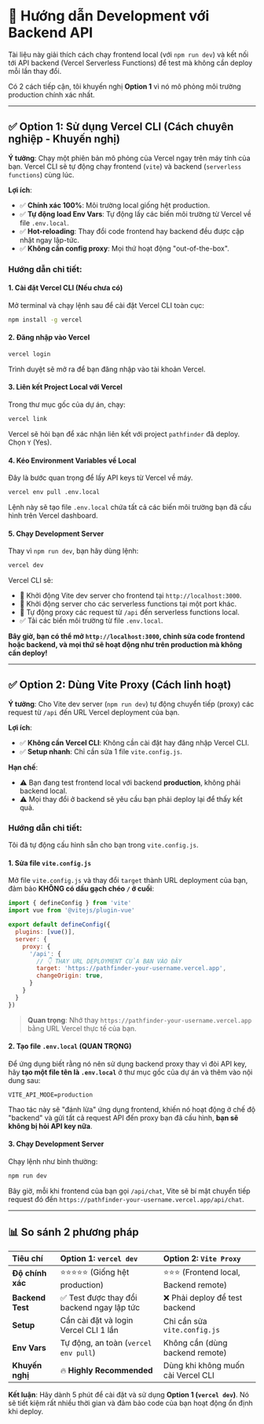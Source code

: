 # 🎯 Hướng dẫn Development với Backend API

Tài liệu này giải thích cách chạy frontend local (với `npm run dev`) và kết nối tới API backend (Vercel Serverless Functions) để test mà không cần deploy mỗi lần thay đổi.

Có 2 cách tiếp cận, tôi khuyến nghị **Option 1** vì nó mô phỏng môi trường production chính xác nhất.

---

## ✅ Option 1: Sử dụng Vercel CLI (Cách chuyên nghiệp - Khuyến nghị)

**Ý tưởng**: Chạy một phiên bản mô phỏng của Vercel ngay trên máy tính của bạn. Vercel CLI sẽ tự động chạy frontend (`vite`) và backend (`serverless functions`) cùng lúc.

**Lợi ích**:
- ✅ **Chính xác 100%**: Môi trường local giống hệt production.
- ✅ **Tự động load Env Vars**: Tự động lấy các biến môi trường từ Vercel về file `.env.local`.
- ✅ **Hot-reloading**: Thay đổi code frontend hay backend đều được cập nhật ngay lập-tức.
- ✅ **Không cần config proxy**: Mọi thứ hoạt động "out-of-the-box".

### Hướng dẫn chi tiết:

#### 1. Cài đặt Vercel CLI (Nếu chưa có)
Mở terminal và chạy lệnh sau để cài đặt Vercel CLI toàn cục:
```bash
npm install -g vercel
```

#### 2. Đăng nhập vào Vercel
```bash
vercel login
```
Trình duyệt sẽ mở ra để bạn đăng nhập vào tài khoản Vercel.

#### 3. Liên kết Project Local với Vercel
Trong thư mục gốc của dự án, chạy:
```bash
vercel link
```
Vercel sẽ hỏi bạn để xác nhận liên kết với project `pathfinder` đã deploy. Chọn `Y` (Yes).

#### 4. Kéo Environment Variables về Local
Đây là bước quan trọng để lấy API keys từ Vercel về máy.
```bash
vercel env pull .env.local
```
Lệnh này sẽ tạo file `.env.local` chứa tất cả các biến môi trường bạn đã cấu hình trên Vercel dashboard.

#### 5. Chạy Development Server
Thay vì `npm run dev`, bạn hãy dùng lệnh:
```bash
vercel dev
```
Vercel CLI sẽ:
- 🚀 Khởi động Vite dev server cho frontend tại `http://localhost:3000`.
- 🚀 Khởi động server cho các serverless functions tại một port khác.
- 🔗 Tự động proxy các request từ `/api` đến serverless functions local.
- ✅ Tải các biến môi trường từ file `.env.local`.

**Bây giờ, bạn có thể mở `http://localhost:3000`, chỉnh sửa code frontend hoặc backend, và mọi thứ sẽ hoạt động như trên production mà không cần deploy!**

---

## ✅ Option 2: Dùng Vite Proxy (Cách linh hoạt)

**Ý tưởng**: Cho Vite dev server (`npm run dev`) tự động chuyển tiếp (proxy) các request từ `/api` đến URL Vercel deployment của bạn.

**Lợi ích**:
- ✅ **Không cần Vercel CLI**: Không cần cài đặt hay đăng nhập Vercel CLI.
- ✅ **Setup nhanh**: Chỉ cần sửa 1 file `vite.config.js`.

**Hạn chế**:
- ⚠️ Bạn đang test frontend local với backend **production**, không phải backend local.
- ⚠️ Mọi thay đổi ở backend sẽ yêu cầu bạn phải deploy lại để thấy kết quả.

### Hướng dẫn chi tiết:

Tôi đã tự động cấu hình sẵn cho bạn trong `vite.config.js`.

#### 1. Sửa file `vite.config.js`
Mở file `vite.config.js` và thay đổi `target` thành URL deployment của bạn, đảm bảo **KHÔNG có dấu gạch chéo `/` ở cuối**:
```javascript
import { defineConfig } from 'vite'
import vue from '@vitejs/plugin-vue'

export default defineConfig({
  plugins: [vue()],
  server: {
    proxy: {
      '/api': {
        // 👇 THAY URL DEPLOYMENT CỦA BẠN VÀO ĐÂY
        target: 'https://pathfinder-your-username.vercel.app', 
        changeOrigin: true,
      }
    }
  }
})
```
> **Quan trọng**: Nhớ thay `https://pathfinder-your-username.vercel.app` bằng URL Vercel thực tế của bạn.

#### 2. Tạo file `.env.local` (QUAN TRỌNG)
Để ứng dụng biết rằng nó nên sử dụng backend proxy thay vì đòi API key, hãy **tạo một file tên là `.env.local`** ở thư mục gốc của dự án và thêm vào nội dung sau:

```env
VITE_API_MODE=production
```
Thao tác này sẽ "đánh lừa" ứng dụng frontend, khiến nó hoạt động ở chế độ "backend" và gửi tất cả request API đến proxy bạn đã cấu hình, **bạn sẽ không bị hỏi API key nữa**.

#### 3. Chạy Development Server
Chạy lệnh như bình thường:
```bash
npm run dev
```
Bây giờ, mỗi khi frontend của bạn gọi `/api/chat`, Vite sẽ bí mật chuyển tiếp request đó đến `https://pathfinder-your-username.vercel.app/api/chat`.

---

## 📊 So sánh 2 phương pháp

| Tiêu chí | Option 1: `vercel dev` | Option 2: `Vite Proxy` |
| :--- | :--- | :--- |
| **Độ chính xác** | ⭐⭐⭐⭐⭐ (Giống hệt production) | ⭐⭐⭐ (Frontend local, Backend remote) |
| **Backend Test** | ✅ Test được thay đổi backend ngay lập tức | ❌ Phải deploy để test backend |
| **Setup** | Cần cài đặt và login Vercel CLI 1 lần | Chỉ cần sửa `vite.config.js` |
| **Env Vars** | Tự động, an toàn (`vercel env pull`) | Không cần (dùng backend remote) |
| **Khuyến nghị** | 🔥 **Highly Recommended** | Dùng khi không muốn cài Vercel CLI |

**Kết luận**: Hãy dành 5 phút để cài đặt và sử dụng **Option 1 (`vercel dev`)**. Nó sẽ tiết kiệm rất nhiều thời gian và đảm bảo code của bạn hoạt động ổn định khi deploy.

